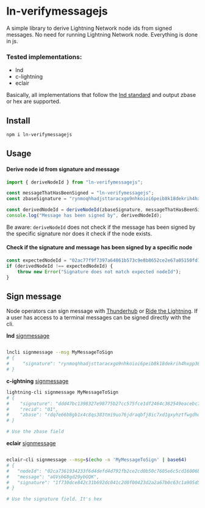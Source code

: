 # ln-verifymessagejs

A simple library to derive Lightning Network node ids from signed messages. No need for running Lightning Network node. Everything is done in js.

### Tested implementations:
- lnd
- c-lightning
- eclair

Basically, all implementations that follow the [lnd standard](https://twitter.com/rusty_twit/status/1182102005914800128) and output zbase or hex are supported.

## Install

```bash
npm i ln-verifymessagejs
```

## Usage

#### Derive node id from signature and message


```ts
import { deriveNodeId } from "ln-verifymessagejs";

const messageThatHasBeenSigned = "ln-verifymessagejs";
const zbaseSignature = "rynmoqhhadjsttaracxgo9nhkoioi6peib8k18dekrih4hxpp36zcbgc6ntyrggc11uhjcb9prcx5py6qo16bk89i458r4n51ghggnxc";

const derivedNodeId = deriveNodeId(zbaseSignature, messageThatHasBeenSigned);
console.log("Message has been signed by", derivedNodeId);
```

Be aware: `deriveNodeId` does not check if the message has been signed by the specific signature nor does it check
if the node exists.


#### Check if the signature and message has been signed by a specific node

```ts
const expectedNodeId = "02ac77f9f7397a64861b573c9e8b8652ce2e67a05150fd166831e9fc167670dfd8";
if (derivedNodeId !== expectedNodeId) {
    throw new Error("Signature does not match expected nodeId");
}

```


## Sign message

Node operators can sign message with [Thunderhub](https://thunderhub.io/) or [Ride the Lightning](https://github.com/Ride-The-Lightning/RTL).
If a user has access to a terminal messages can be signed directly with the cli.

**lnd** [signmessage](https://api.lightning.community/#signmessage)
```bash

lncli signmessage --msg MyMessageToSign
# {
#     "signature": "rynmoqhhadjsttaracxgo9nhkoioi6peib8k18dekrih4hxpp36zcbgc6ntyrggc11uhjcb9prcx5py6qo16bk89i458r4n51ghggnxc"
# }
```


**c-ightning** [signmessage](https://lightning.readthedocs.io/lightning-signmessage.7.html)
```bash
lightning-cli signmessage MyMessageToSign
# {
#    "signature": "ddd47bc1398327e98775b27cc575fce1df2464c382549eacebc7233c1cbc4b430f8ee4d654719a1bc281f51b030ba9fa8bf95032c26abfe6e56bb282a9065332",
#    "recid": "01",
#    "zbase": "rdq7e66b8gb1x4c8qs383tmi9uo76jdraqbfj8ic7xd1gxyhztfwgdhqhumfehc4dxbed7e5ycf4u6wm9fedfoukz9uqk471okwocw31"
# }

# Use the zbase field
```


**eclair** [signmessage](https://github.com/ACINQ/eclair/pull/1499)
```bash

eclair-cli signmessage --msg=$(echo -n 'MyMessageToSign' | base64)
# {
#   "nodeId": "02ca7361934233f6d4defd4d792fb2ce2cd0b50c7605e6c5cd16006bcd5be2bf70",
#   "message": "aGVsbG8gd29ybGQK",
#   "signature": "1f730dce842c31b692dc041c2d0f00423d2a2a67b0c63c1a905d500f09652a5b1a036763a1603333fa589ae92d1f7963428ff170e976d0966a113f4b9f9d0efc7f"
# }

# Use the signature field. It's hex
```

